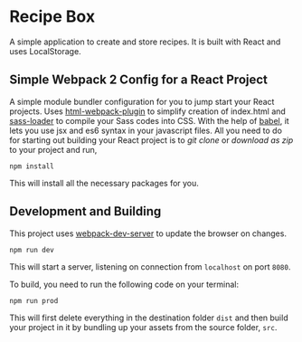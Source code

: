 # Recipe Box

A simple application to create and store recipes. It is built with React and uses LocalStorage.

## Simple Webpack 2 Config for a React Project

A simple module bundler configuration for you to jump start your React projects. Uses [html-webpack-plugin](https://github.com/jantimon/html-webpack-plugin) to simplify creation of index.html and [sass-loader](https://github.com/webpack-contrib/sass-loader) to compile your Sass codes into CSS. With the help of [babel](https://babeljs.io/), it lets you use jsx and es6 syntax in your javascript files. All you need to do for starting out building your React project is to *git clone* or *download as zip* to your project and run,

```
npm install
```

This will install all the necessary packages for you. 

## Development and Building

This project uses [webpack-dev-server](https://github.com/webpack/webpack-dev-server) to update the browser on changes.

```
npm run dev
```

This will start a server, listening on connection from `localhost` on port `8080`.

To build, you need to run the following code on your terminal:

```
npm run prod
```

This will first delete everything in the destination folder `dist` and then build your project in it by bundling up your assets from the source folder, `src`.
